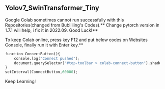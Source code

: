 ## Yolov7_SwinTransformer_Tiny
Google Colab sometimes cannot run successfully with this Repositories(changed from Bubliiiing's Codes).**
Change pytorch version in 1.7.1 will help, i fix it in 2022.09. Good Luck!**

To keep Colab online, press key F12 and put below codes on Websites Console, finally run it with Enter key.**
```python
function ConnectButton(){
	console.log("Connect pushed");
	document.querySelector("#top-toolbar > colab-connect-button").shadowRoot.querySelector("#connect").click()
}
setInterval(ConnectButton,60000);
```
Keep Learning!
